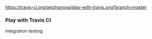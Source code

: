 https://travis-ci.org/aelzhanova/play-with-travis.svg?branch=master
### Play with Travis CI
integration testing